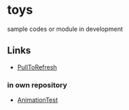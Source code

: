 # toys

sample codes or module in development

## Links

- [PullToRefresh](https://github.com/hirohisa/PullToRefresh)

### in own repository

- [AnimationTest](swift/ui/AnimationTest)

